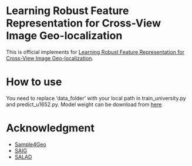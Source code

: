 # Learning Robust Feature Representation for Cross-View Image Geo-localization
This is official implements for [Learning Robust Feature Representation for Cross-View Image Geo-localization](https://ieeexplore.ieee.org/document/10896706).


# How to use
You need to replace ‘data_folder’ with your local path in train_university.py and predict_u1652.py. Model weight can be download from [here](https://pan.baidu.com/s/14rxpYno368YSDS9aUxdHEw?pwd=nie7)

# Acknowledgment
- [Sample4Geo](https://github.com/Skyy93/Sample4Geo)
- [SAIG](https://github.com/yanghongji2007/SAIG)
- [SALAD](https://github.com/serizba/salad)
